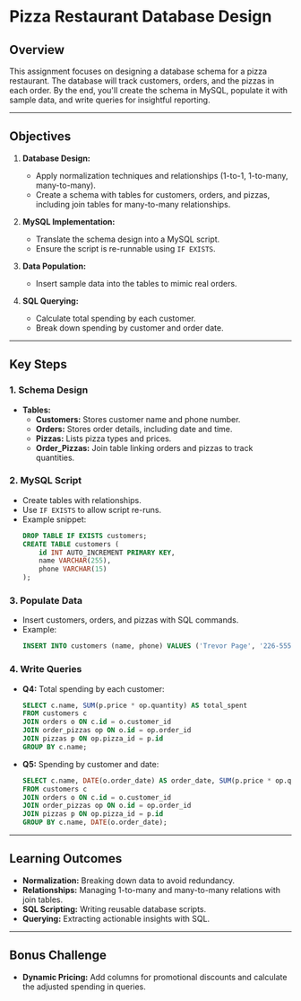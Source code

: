 # Pizza Restaurant Database Design 

## Overview
This assignment focuses on designing a database schema for a pizza restaurant. The database will track customers, orders, and the pizzas in each order. By the end, you'll create the schema in MySQL, populate it with sample data, and write queries for insightful reporting.

---

## Objectives
1. **Database Design:**  
   - Apply normalization techniques and relationships (1-to-1, 1-to-many, many-to-many).  
   - Create a schema with tables for customers, orders, and pizzas, including join tables for many-to-many relationships.

2. **MySQL Implementation:**  
   - Translate the schema design into a MySQL script.  
   - Ensure the script is re-runnable using `IF EXISTS`.

3. **Data Population:**  
   - Insert sample data into the tables to mimic real orders.

4. **SQL Querying:**  
   - Calculate total spending by each customer.  
   - Break down spending by customer and order date.

---

## Key Steps
### 1. **Schema Design**
- **Tables:**  
  - **Customers:** Stores customer name and phone number.  
  - **Orders:** Stores order details, including date and time.  
  - **Pizzas:** Lists pizza types and prices.  
  - **Order_Pizzas:** Join table linking orders and pizzas to track quantities.

### 2. **MySQL Script**
- Create tables with relationships.  
- Use `IF EXISTS` to allow script re-runs.  
- Example snippet:  
  ```sql
  DROP TABLE IF EXISTS customers;
  CREATE TABLE customers (
      id INT AUTO_INCREMENT PRIMARY KEY,
      name VARCHAR(255),
      phone VARCHAR(15)
  );
  ```

### 3. **Populate Data**
- Insert customers, orders, and pizzas with SQL commands.
- Example:
  ```sql
  INSERT INTO customers (name, phone) VALUES ('Trevor Page', '226-555-4982');
  ```

### 4. **Write Queries**
- **Q4:** Total spending by each customer:  
  ```sql
  SELECT c.name, SUM(p.price * op.quantity) AS total_spent
  FROM customers c
  JOIN orders o ON c.id = o.customer_id
  JOIN order_pizzas op ON o.id = op.order_id
  JOIN pizzas p ON op.pizza_id = p.id
  GROUP BY c.name;
  ```

- **Q5:** Spending by customer and date:  
  ```sql
  SELECT c.name, DATE(o.order_date) AS order_date, SUM(p.price * op.quantity) AS total_spent
  FROM customers c
  JOIN orders o ON c.id = o.customer_id
  JOIN order_pizzas op ON o.id = op.order_id
  JOIN pizzas p ON op.pizza_id = p.id
  GROUP BY c.name, DATE(o.order_date);
  ```

---

## Learning Outcomes
- **Normalization:** Breaking down data to avoid redundancy.  
- **Relationships:** Managing 1-to-many and many-to-many relations with join tables.  
- **SQL Scripting:** Writing reusable database scripts.  
- **Querying:** Extracting actionable insights with SQL.

---

## Bonus Challenge
- **Dynamic Pricing:** Add columns for promotional discounts and calculate the adjusted spending in queries.

